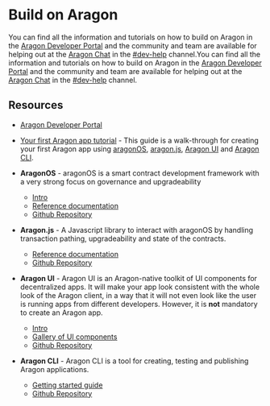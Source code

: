 # Build on Aragon
You can find all the information and tutorials on how to build on Aragon in the [Aragon Developer Portal](https://hack.aragon.org) and the community and team are available for helping out at the [Aragon Chat](https://aragon.chat) in the [#dev-help](https://aragon.chat/channel/dev-help) channel.You can find all the information and tutorials on how to build on Aragon in the [Aragon Developer Portal](https://hack.aragon.org) and the community and team are available for helping out at the [Aragon Chat](https://aragon.chat) in the [#dev-help](https://aragon.chat/channel/dev-help) channel.

## Resources
- [Aragon Developer Portal](https://hack.aragon.org/)

- [Your first Aragon app tutorial](https://hack.aragon.org/docs/tutorial.html) - This guide is a walk-through for creating your first Aragon app using [aragonOS](https://hack.aragon.org/docs/aragonos-intro.html), [aragon.js](https://hack.aragon.org/docs/aragonjs-ref.html), [Aragon UI](https://hack.aragon.org/docs/aragonui-intro.html) and [Aragon CLI](https://hack.aragon.org/docs/cli-usage.html).

- **AragonOS** - aragonOS is a smart contract development framework with a very strong focus on governance and upgradeability
    - [Intro](https://hack.aragon.org/docs/aragonos-intro.html) 
    - [Reference documentation](https://hack.aragon.org/docs/aragonos-ref.html)
    - [Github Repository](https://github.com/aragon/aragonos)

- **Aragon.js** - A Javascript library to interact with aragonOS by handling transaction pathing, upgradeability and state of the contracts.
    - [Reference documentation](https://hack.aragon.org/docs/aragonjs-ref.html)
    - [Github Repository](https://github.com/aragon/aragon.js)

- **Aragon UI** - Aragon UI is an Aragon-native toolkit of UI components for decentralized apps. It will make your app look consistent with the whole look of the Aragon client, in a way that it will not even look like the user is running apps from different developers. However, it is **not** mandatory to create an Aragon app.
    - [Intro](https://hack.aragon.org/docs/aragonui-intro.html)
    - [Gallery of UI components](https://ui.aragon.org/)
    - [Github Repository](https://github.com/aragon/aragon-ui)

- **Aragon CLI** - Aragon CLI is a tool for creating, testing and publishing Aragon applications.
    - [Getting started guide](https://hack.aragon.org/docs/cli-usage.html)
    - [Github Repository](https://github.com/aragon/aragon-cli)
